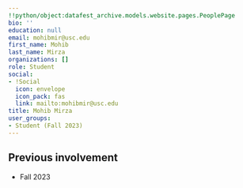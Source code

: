 ```yaml
---
!!python/object:datafest_archive.models.website.pages.PeoplePage
bio: ''
education: null
email: mohibmir@usc.edu
first_name: Mohib
last_name: Mirza
organizations: []
role: Student
social:
- !Social
  icon: envelope
  icon_pack: fas
  link: mailto:mohibmir@usc.edu
title: Mohib Mirza
user_groups:
- Student (Fall 2023)
---
```



## Previous involvement

* Fall 2023

